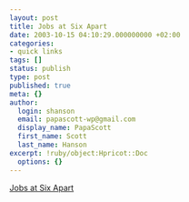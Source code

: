 ```yaml
---
layout: post
title: Jobs at Six Apart
date: 2003-10-15 04:10:29.000000000 +02:00
categories:
- quick links
tags: []
status: publish
type: post
published: true
meta: {}
author:
  login: shanson
  email: papascott-wp@gmail.com
  display_name: PapaScott
  first_name: Scott
  last_name: Hanson
excerpt: !ruby/object:Hpricot::Doc
  options: {}
---
```

<p><a title="Might be fun except San Mateo is a bit of a long commute..." href="http://www.sixapart.com/jobs/">Jobs at Six Apart</a></p>
